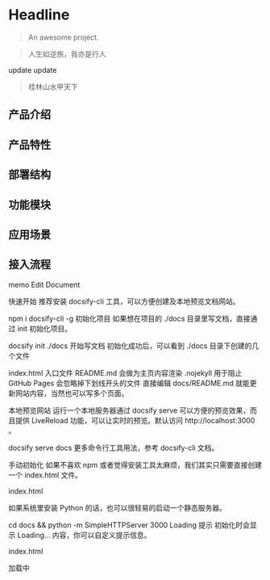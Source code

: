 # Headline

> An awesome project.

> 人生如逆旅，我亦是行人

update  update

> 桂林山水甲天下

## 产品介绍
## 产品特性
## 部署结构
## 功能模块
## 应用场景
## 接入流程


memo Edit Document

快速开始
推荐安装 docsify-cli 工具，可以方便创建及本地预览文档网站。

npm i docsify-cli -g
初始化项目
如果想在项目的 ./docs 目录里写文档，直接通过 init 初始化项目。

docsify init ./docs
开始写文档
初始化成功后，可以看到 ./docs 目录下创建的几个文件

index.html 入口文件
README.md 会做为主页内容渲染
.nojekyll 用于阻止 GitHub Pages 会忽略掉下划线开头的文件
直接编辑 docs/README.md 就能更新网站内容，当然也可以写多个页面。

本地预览网站
运行一个本地服务器通过 docsify serve 可以方便的预览效果，而且提供 LiveReload 功能，可以让实时的预览。默认访问 http://localhost:3000 。

docsify serve docs
更多命令行工具用法，参考 docsify-cli 文档。

手动初始化
如果不喜欢 npm 或者觉得安装工具太麻烦，我们其实只需要直接创建一个 index.html 文件。

index.html

<!DOCTYPE html>
<html>
<head>
  <meta http-equiv="X-UA-Compatible" content="IE=edge,chrome=1">
  <meta name="viewport" content="width=device-width,initial-scale=1">
  <meta charset="UTF-8">
  <link rel="stylesheet" href="//unpkg.com/docsify/themes/vue.css">
</head>
<body>
  <div id="app"></div>
  <script>
    window.$docsify = {
      //...
    }
  </script>
  <script src="//unpkg.com/docsify/lib/docsify.min.js"></script>
</body>
</html>
如果系统里安装 Python 的话，也可以很轻易的启动一个静态服务器。

cd docs && python -m SimpleHTTPServer 3000
Loading 提示
初始化时会显示 Loading... 内容，你可以自定义提示信息。

index.html

  <div id="app">加载中</div>
